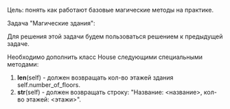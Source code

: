 Цель: понять как работают базовые магические методы на практике.

Задача "Магические здания":

Для решения этой задачи будем пользоваться решением к предыдущей задаче.

Необходимо дополнить класс House следующими специальными методами:

1. __len__(self) - должен возвращать кол-во этажей здания self.number_of_floors.
2. __str__(self) - должен возвращать строку: "Название: <название>, кол-во этажей: <этажи>".
